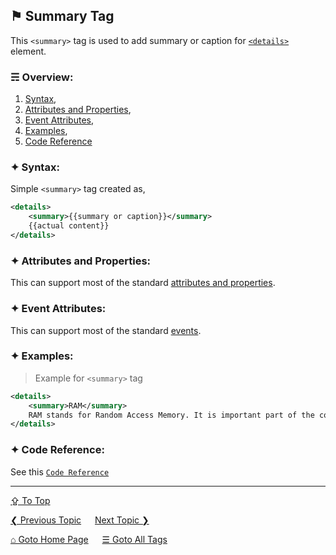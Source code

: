 ## &#9873; Summary Tag
This `<summary>` tag is used to add summary or caption for [`<details>`](./details-tag.md) element.

### &#9780; Overview:
1. [Syntax](#-syntax),
2. [Attributes and Properties](#-attributes-and-properties),
3. [Event Attributes](#-event-attributes),
4. [Examples](#-examples),
5. [Code Reference](#-code-reference)

### &#10022; Syntax:
Simple `<summary>` tag created as, 
```xml
<details>
	<summary>{{summary or caption}}</summary>
	{{actual content}}
</details>
```

### &#10022; Attributes and Properties:
This can support most of the standard [attributes and properties](../docs/attributes-and-properties.md).

### &#10022; Event Attributes:
This can support most of the standard [events](../docs/events.md).

### &#10022; Examples:
> Example for `<summary>` tag 
```xml
<details>
	<summary>RAM</summary>
	RAM stands for Random Access Memory. It is important part of the computer systems. It holds all essential data to be processed as much as possible.
</details>
```

### &#10022; Code Reference:
See this [`Code Reference`](../code/summary-tag.html)

---
[&#8682; To Top](#-summary-tag)

[&#10094; Previous Topic](./sub-tag.md) &emsp; [Next Topic &#10095;](./sup-tag.md)

[&#8962; Goto Home Page](../README.md) &emsp; [&#9776; Goto All Tags](../all-tags.md)
